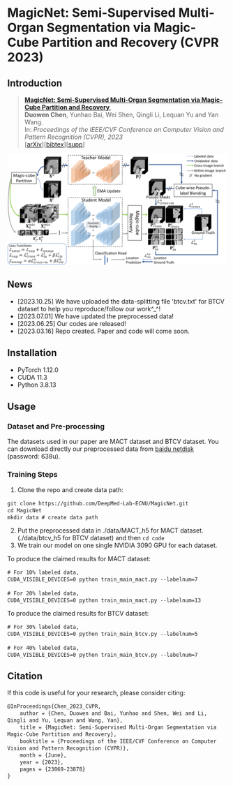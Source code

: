# MagicNet: Semi-Supervised Multi-Organ Segmentation via Magic-Cube Partition and Recovery (CVPR 2023)
## Introduction
> [**MagicNet: Semi-Supervised Multi-Organ Segmentation via Magic-Cube Partition and Recovery**](https://arxiv.org/abs/2212.14310),   <br/>
> **Duowen Chen**, Yunhao Bai, Wei Shen, Qingli Li, Lequan Yu and Yan Wang. <br/>
> In: *Proceedings of the IEEE/CVF Conference on Computer Vision and Pattern Recognition (CVPR), 2023*  <br/>
> [[arXiv](https://arxiv.org/abs/2212.14310)][[bibtex](https://github.com/DeepMed-Lab-ECNU/MagicNet)][[supp](https://openaccess.thecvf.com/content/CVPR2023/supplemental/Chen_MagicNet_Semi-Supervised_Multi-Organ_CVPR_2023_supplemental.pdf)]

<div align="center" border=> <img src=framework.png width="700" > </div>

## News
- [2023.10.25] We have uploaded the data-splitting file 'btcv.txt' for BTCV dataset to help you reproduce/follow our work^_^!
- [2023.07.01] We have updated the preprocessed data!
- [2023.06.25] Our codes are released!
- [2023.03.16] Repo created. Paper and code will come soon.

## Installation
- PyTorch 1.12.0
- CUDA 11.3 
- Python 3.8.13

## Usage
### Dataset and Pre-processing
The datasets used in our paper are MACT dataset and BTCV dataset. You can download directly our preprocessed data from [baidu netdisk](https://pan.baidu.com/s/1OVbDXzE_XaTtFGeILQtRyQ) (password: 638u).
### Training Steps
1. Clone the repo and create data path:
```
git clone https://github.com/DeepMed-Lab-ECNU/MagicNet.git
cd MagicNet
mkdir data # create data path
```
2. Put the preprocessed data in ./data/MACT_h5 for MACT dataset. (./data/btcv_h5 for BTCV dataset) and then
```cd code```
3. We train our model on one single NVIDIA 3090 GPU for each dataset.

To produce the claimed results for MACT dataset:
```
# For 10% labeled data,
CUDA_VISIBLE_DEVICES=0 python train_main_mact.py --labelnum=7

# For 20% labeled data, 
CUDA_VISIBLE_DEVICES=0 python train_main_mact.py --labelnum=13
```
To produce the claimed results for BTCV dataset:
```
# For 30% labeled data,
CUDA_VISIBLE_DEVICES=0 python train_main_btcv.py --labelnum=5

# For 40% labeled data, 
CUDA_VISIBLE_DEVICES=0 python train_main_btcv.py --labelnum=7
```
## Citation
If this code is useful for your research, please consider citing:
```
@InProceedings{Chen_2023_CVPR, 
	author = {Chen, Duowen and Bai, Yunhao and Shen, Wei and Li, Qingli and Yu, Lequan and Wang, Yan}, 
	title = {MagicNet: Semi-Supervised Multi-Organ Segmentation via Magic-Cube Partition and Recovery}, 
	booktitle = {Proceedings of the IEEE/CVF Conference on Computer Vision and Pattern Recognition (CVPR)}, 
	month = {June}, 
	year = {2023}, 
	pages = {23869-23878} 
}
```
